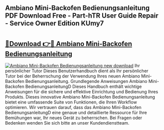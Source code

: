 ## Ambiano Mini-Backofen Bedienungsanleitung PDF Download Free - Part-hTR User Guide Repair - Service Owner Edition KUmy7

# <h2><a href="http://df02m0.blite.top/?on=Ambiano+Mini-Backofen+Bedienungsanleitung">🔗Download 👉🔴 Ambiano Mini-Backofen Bedienungsanleitung</a></h2>

[![Ambiano Mini-Backofen Bedienungsanleitung new download](https://i.imgur.com/lujVjoI.png)](http://df02m0.blite.top/?on=Ambiano+Mini-Backofen+Bedienungsanleitung)
Ihr persönlicher Tutor Dieses Benutzerhandbuch dient als Ihr persönlicher Tutor bei der Beherrschung der Verwendung Ihres neuen Ambiano Mini-Backofen Bedienungsanleitung. Grundlegende Anweisungen Ambiano Mini-Backofen BedienungsanleitungD Dieses Handbuch enthält wichtige Anweisungen für die sichere und effektive Einrichtung und Bedienung Ihres Produkts. Dieses innovative Ambiano Mini-Backofen Bedienungsanleitung bietet eine umfassende Suite von Funktionen, die Ihren Workflow optimieren. Wir vertrauen darauf, dass das Ambiano Mini-Backofen BedienungsanleitungD eine genaue und detaillierte Ressource für Ihre Bemühungen war, Ihr neues Gerät zu beherrschen. Bei Fragen oder Bedenken wenden Sie sich bitte an unser Kundendienstteam.
